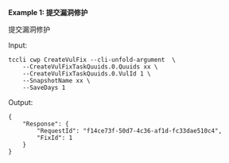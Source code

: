 **Example 1: 提交漏洞修护**

提交漏洞修护

Input: 

```
tccli cwp CreateVulFix --cli-unfold-argument  \
    --CreateVulFixTaskQuuids.0.Quuids xx \
    --CreateVulFixTaskQuuids.0.VulId 1 \
    --SnapshotName xx \
    --SaveDays 1
```

Output: 
```
{
    "Response": {
        "RequestId": "f14ce73f-50d7-4c36-af1d-fc33dae510c4",
        "FixId": 1
    }
}
```

